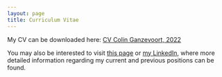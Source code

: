 ```yaml
---
layout: page
title: Curriculum Vitae
---
```


<p>My CV can be downloaded here: <a href="/assets/CV-Colin-Ganzevoort-2022.pdf" class="button umami--click--download-cv">CV Colin Ganzevoort, 2022</a></p>

<p>You may also be interested to visit <a href="/work">this page</a> or <a href="https://linkedin.com/in/colinganzevoort" target="_blank" class="button umami--click--linkedin">my LinkedIn</a>, where more detailed information regarding my current and previous positions can be found.</p>
